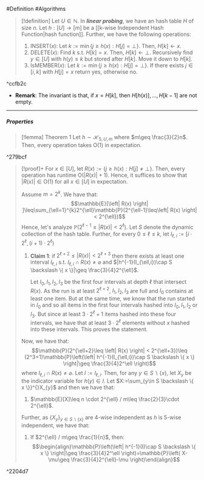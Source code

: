 #Definition #Algorithms 

> [!definition]
> Let $U\in \mathbb{N}$. In ***linear probing***, we have an hash table $H$ of size $n$. Let $h:[U]\to[m]$ be a [[k-wise Independent Hash Function|hash function]]. Further, we have the following operations:
> 1. $\text{INSERT}(x)$: Let $k:=\min\{ j\geq h(x):H[j]={\bot} \}$. Then, $H[k]\gets x$.
> 2. $\text{DELETE}(x)$: Find $k$ s.t. $H[k]=x$. Then, $H[k]\gets {\bot}$. Recursively find $y\in[U]$ with $h(y)\leq k$ but stored after $H[k]$. Move it down to $H[k]$. 
> 3. $\text{IsMEMBER}(x)$: Let $k:=\min\{ j\geq h(x):H[j]={\bot} \}$. If there exists $j\in[i,k]$ with $H[j]=x$ return yes, otherwise no.

^ccfb2c

- **Remark**: The invariant is that, if $x=H[k]$, then $H[h(x)],\dots,H[k-1]$ are not empty. 
---
##### Properties
> [!lemma] Theorem 1
> Let $h \sim \mathcal{H}_{5,U,m}$ where $m\geq \frac{3}{2}n$. Then, every operation takes $\text{O}(1)$ in expectation.

^279bcf

> [!proof]+
> For $x\in [U]$, let $R(x):=\{ j\geq h(x):H[j]\neq {\bot} \}$. Then, every operation has runtime $\text{O}(\left| R(x) \right|+1)$. Hence, it suffices to show that $\left| R(x) \right|\in \text{O}(1)$ for all $x\in[U]$ in expectation.
> 
> Assume $m=2^k$. We have that: $$\mathbb{E}[\left| R(x) \right| ]\leq\sum_{\ell=1}^{k}2^{\ell}\mathbb{P}(2^{\ell-1}\leq\left| R(x) \right|< 2^{\ell})$$Hence, let's analyze $\mathbb{P}(2^{\ell-1}\leq\left| R(x) \right|< 2^{\ell})$. Let $S$ denote the dynamic collection of the hash table. Further, for every $0\leq \ell\leq k$, let $I_{\ell,i}:=[i\cdot 2^{\ell},(i+1)\cdot 2^{\ell})$
> 1. **Claim 1**: if $2^{\ell+2}\leq\left| R(x) \right|<2^{\ell+3}$ then there exists at least one interval $I_{\ell,i}$ s.t. $I_{\ell,i}\cap R(x)\neq \varnothing$ and $|h^{-1}(I_{\ell,i})\cap S \backslash \{ x \}|\geq \frac{3}{4}2^{\ell}$.
>    
>    Let $I_{0},I_{1},I_{2},I_{3}$ be the first four intervals at depth $\ell$ that intersect $R(x)$. As the run is at least $2^{\ell+2}$, $I_{1},I_{2},I_{3}$ are full and $I_{0}$ contains at least one item. But at the same time, we know that the run started in $I_{0}$ and so all items in the first four intervals hashed into $I_{0},I_{1},I_{2}$ or $I_{3}$. But since at least $3\cdot 2^{\ell}+1$ items hashed into these four intervals, we have that at least $3\cdot2^{\ell}$ elements without $x$ hashed into these intervals. This proves the statement.
> 
> Now, we have that:$$\mathbb{P}(2^{\ell+2}\leq \left| R(x) \right| <  2^{\ell+3})\leq (2^3+1)\mathbb{P}\left(\left| h^{-1}(I_{\ell,i})\cap S \backslash \{ x \} \right|\geq \frac{3}{4}2^\ell \right)$$where $I_{\ell,i}\cap R(x)\neq \varnothing$. Let $I:=I_{\ell,i}$. Then, for any $y\in S \backslash \{ x \}$, let $X_{y}$ be the indicator variable for $h(y)\in I$. Let $X:=\sum_{y\in S \backslash \{ x \}}^{}X_{y}$ and then we have that:
> 1. $\mathbb{E}[X]\leq n \cdot 2^{\ell} / m\leq \frac{2}{3}\cdot 2^{\ell}$.
> 
> Further, as $\{ X_{y} \}_{y\in S \backslash \{ x \}}$ are $4$-wise independent as $h$ is $5$-wise independent, we have that: 
> 1. If $2^{\ell} / m\geq \frac{1}{n}$, then: $$\begin{align}\mathbb{P}\left(\left| h^{-1}(I)\cap S \backslash \{ x \} \right|\geq \frac{3}{4}2^\ell \right)=\mathbb{P}\left( X-\mu\geq \frac{3}{4}2^{\ell}-\mu \right)\end{align}$$

^2204d7
